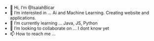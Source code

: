 - 👋 Hi, I’m @IsaiahBicar
- 👀 I’m interested in ... Ai and Machine Learning. Creating website and applications.
- 🌱 I’m currently learning ... Java, JS, Python
- 💞️ I’m looking to collaborate on ... I dont know yet
- 📫 How to reach me ...

<!---
IsaiahBicar/IsaiahBicar is a ✨ special ✨ repository because its `README.md` (this file) appears on your GitHub profile.
You can click the Preview link to take a look at your changes.
--->
